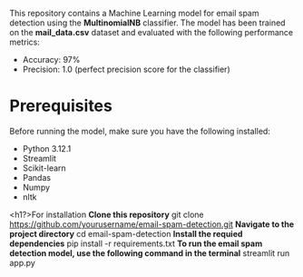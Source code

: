 This repository contains a Machine Learning model for email spam detection using the <strong>MultinomialNB</strong> classifier. The model has been trained on the <strong>mail_data.csv</strong> dataset and evaluated with the following performance metrics:
    <ul>
    <li>Accuracy: 97%</li>
    <li>Precision: 1.0 (perfect precision score for the classifier)</li>
    </ul>

<h1>Prerequisites</h1>
Before running the model, make sure you have the following installed:
    <ul>
    <li>Python 3.12.1</li>
    <li>Streamlit</li>
    <li>Scikit-learn</li>
    <li>Pandas</li>
    <li>Numpy</li>
    <li>nltk</li>
    </ul>

<h1?>For installation</h1>
<strong>Clone this repository</strong>
git clone https://github.com/yourusername/email-spam-detection.git
<strong>Navigate to the project directory</strong>
cd email-spam-detection
<strong>Install the requied dependencies</strong>
pip install -r requirements.txt
<strong>To run the email spam detection model, use the following command in the terminal</strong>
streamlit run app.py